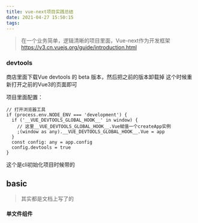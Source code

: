 ```yaml
---
title: vue-next项目实践总结
date: 2021-04-27 15:50:15
tags:
---
```

> 在一个业务简单，逻辑清晰的项目里面，Vue-next作为开发框架
https://v3.cn.vuejs.org/guide/introduction.html

### devtools
商店里面下载Vue devtools 的 beta 版本，然后把之前的版本卸载掉
这个时候重新打开之前的Vue3的页面即可

项目里面配置：
```
// 打开浏览器工具
if (process.env.NODE_ENV === 'development') {
  if ('__VUE_DEVTOOLS_GLOBAL_HOOK__' in window) {
    // 这里__VUE_DEVTOOLS_GLOBAL_HOOK__.Vue赋值一个createApp实例
    ;(window as any).__VUE_DEVTOOLS_GLOBAL_HOOK__.Vue = app
  }
  const config: any = app.config
  config.devtools = true
}
```
这个是cli初始化项目时候带的

## basic
> 其实都是文档上写了的
#### 单文件组件<script setup>
- 普通的 <script> 只在组件被首次引入的时候执行一次
- <script setup> 中的代码会在每次组件实例被创建的时候执行
- 顶层的绑定会被暴露给模版

v3
1-7 12 14